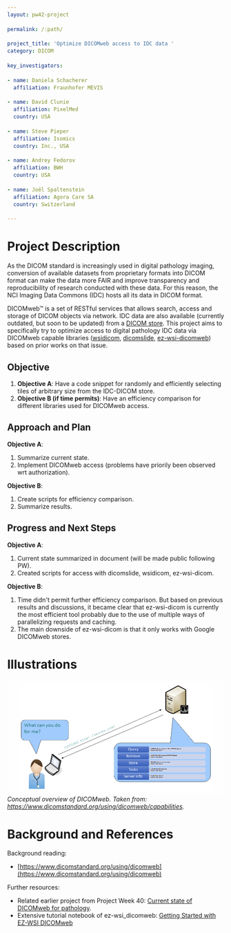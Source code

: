 ```yaml
---
layout: pw42-project

permalink: /:path/

project_title: 'Optimize DICOMweb access to IDC data '
category: DICOM

key_investigators:

- name: Daniela Schacherer
  affiliation: Fraunhofer MEVIS

- name: David Clunie
  affiliation: PixelMed
  country: USA

- name: Steve Pieper
  affiliation: Isomics
  country: Inc., USA

- name: Andrey Fedorov
  affiliation: BWH
  country: USA

- name: Joël Spaltenstein
  affiliation: Agora Care SA
  country: Switzerland

---
```


# Project Description

<!-- Add a short paragraph describing the project. -->


As the DICOM standard is increasingly used in digital pathology imaging, conversion of available datasets from proprietary formats into DICOM format can make the data more FAIR and improve transparency and reproducibility of research conducted with these data. For this reason, the NCI Imaging Data Commons (IDC) hosts all its data in DICOM format.

DICOMweb™ is a set of RESTful services that allows search, access and storage of DICOM objects via network. IDC data are also available (currently outdated, but soon to be updated) from a [DICOM store](https://cloud.google.com/healthcare-api/docs/resources/public-datasets/idc). This project aims to specifically try to optimize access to digital pathology IDC data via DICOMweb capable libraries ([wsidicom](), [dicomslide](), [ez-wsi-dicomweb](https://github.com/GoogleCloudPlatform/EZ-WSI-DICOMweb)) based on prior works on that issue. 



## Objective

<!-- Describe here WHAT you would like to achieve (what you will have as end result). -->


1. **Objective A**: Have a code snippet for randomly and efficiently selecting tiles of arbitrary size from the IDC-DICOM store. 
2. **Objective B (if time permits)**: Have an efficiency comparison for different libraries used for DICOMweb access.  



## Approach and Plan

<!-- Describe here HOW you would like to achieve the objectives stated above. -->


**Objective A**: 
1. Summarize current state.
2. Implement DICOMweb access (problems have priorily been observed wrt authorization).

**Objective B**: 
1. Create scripts for efficiency comparison. 
2. Summarize results.  


## Progress and Next Steps

<!-- Update this section as you make progress, describing of what you have ACTUALLY DONE.
     If there are specific steps that you could not complete then you can describe them here, too. -->

**Objective A**: 
1. Current state summarized in document (will be made public following PW).
2. Created scripts for access with dicomslide, wsidicom, ez-wsi-dicom. 

**Objective B**:
1. Time didn't permit further efficiency comparison. But based on previous results and discussions, it became clear that ez-wsi-dicom is currently the most efficient tool probably due to the use of multiple ways of parallelizing requests and caching.
2. The main downside of ez-wsi-dicom is that it only works with Google DICOMweb stores. 

# Illustrations

<!-- Add pictures and links to videos that demonstrate what has been accomplished. -->

![Conceptual overview of DICOMweb](./dicomweb.png) \
*Conceptual overview of DICOMweb. Taken from: https://www.dicomstandard.org/using/dicomweb/capabilities.*


# Background and References

<!-- If you developed any software, include link to the source code repository.
     If possible, also add links to sample data, and to any relevant publications. -->


Background reading: 
- [https://www.dicomstandard.org/using/dicomweb](https://www.dicomstandard.org/using/dicomweb)

Further resources: 
- Related earlier project from Project Week 40: [Current state of DICOMweb for pathology](https://projectweek.na-mic.org/PW40_2024_GranCanaria/Projects/CurrentStateOfDicomwebForPathology/).
- Extensive tutorial notebook of ez-wsi_dicomweb: [Getting Started with EZ-WSI DICOMweb](https://colab.research.google.com/github/GoogleCloudPlatform/EZ-WSI-DICOMweb/blob/main/ez_wsi_demo.ipynb#scrollTo=pK9lTJaN9tuk)

